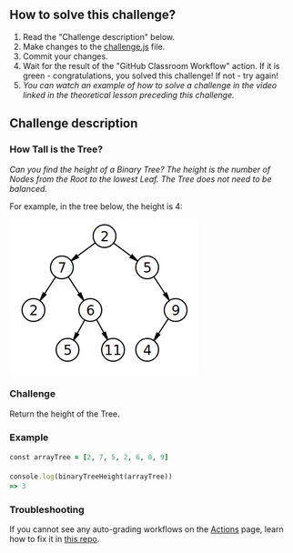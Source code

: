 ## How to solve this challenge?

1. Read the "Challenge description" below.
2. Make changes to the [challenge.js](./challenge.js) file.
3. Commit your changes.
4. Wait for the result of the "GitHub Classroom Workflow" action. If it is green - congratulations, you solved this challenge! If not - try again!
5. *You can watch an example of how to solve a challenge in the video linked in the theoretical lesson preceding this challenge.*


## Challenge description

### How Tall is the Tree?
_Can you find the height of a Binary Tree? The height is the number of Nodes from the Root to the lowest Leaf. The Tree does not need to be balanced._

For example, in the tree below, the height is 4:

![](./how_tall.png)

### Challenge
Return the height of the Tree.

### Example
```ruby
const arrayTree = [2, 7, 5, 2, 6, 0, 9]

console.log(binaryTreeHeight(arrayTree))
=> 3
```

### Troubleshooting

If you cannot see any auto-grading workflows on the [Actions](../../actions) page, learn how to fix it in [this repo](https://github.com/microverse-students/autograding-troubles-js/blob/main/README.md).
